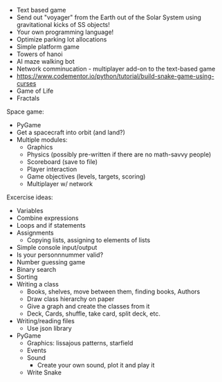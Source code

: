   * Text based game
  * Send out "voyager" from the Earth out of the Solar System using gravitational kicks of SS objects!
  * Your own programming language!
  * Optimize parking lot allocations
  * Simple platform game
  * Towers of hanoi
  * AI maze walking bot
  * Network comminucation - multiplayer add-on to the text-based game
  * https://www.codementor.io/python/tutorial/build-snake-game-using-curses
  * Game of Life
  * Fractals

Space game:

  * PyGame
  * Get a spacecraft into orbit (and land?)
  * Multiple modules:
    * Graphics
    * Physics (possibly pre-written if there are no math-savvy people)
    * Scoreboard (save to file)
    * Player interaction
    * Game objectives (levels, targets, scoring)
    * Multiplayer w/ network

Excercise ideas:

 * Variables
 * Combine expressions
 * Loops and if statements
 * Assignments
   * Copying lists, assigning to elements of lists
 * Simple console input/output
 * Is your personnnummer valid?
 * Number guessing game
 * Binary search
 * Sorting
 * Writing a class
   * Books, shelves, move between them, finding books, Authors
   * Draw class hierarchy on paper
   * Give a graph and create the classes from it
   * Deck, Cards, shuffle, take card, split deck, etc.
 * Writing/reading files
   * Use json library
 * PyGame
   * Graphics: lissajous patterns, starfield
   * Events
   * Sound
     * Create your own sound, plot it and play it
   * Write Snake
